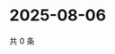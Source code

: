 # 2025-08-06

共 0 条

<!-- BEGIN ZHIHUQUESTIONS -->
<!-- 最后更新时间 Wed Aug 06 2025 20:25:53 GMT+0800 (China Standard Time) -->

<!-- END ZHIHUQUESTIONS -->
